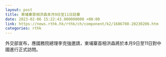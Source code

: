 ```yaml
---
layout: post
title: 柬埔寨首相洪森本月9日至11日訪華
date: 2023-02-06 15:22:43.000000000 +08:00
link: https://news.rthk.hk/rthk/ch/component/k2/1686708-20230206.htm
categories: rthk
---
```


外交部宣布，應國務院總理李克強邀請，柬埔寨首相洪森將於本月9日至11日對中國進行正式訪問。
